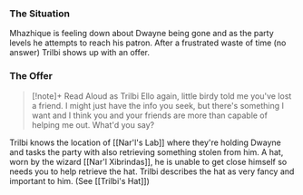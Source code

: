 ### The Situation
Mhazhique is feeling down about Dwayne being gone and as the party levels he attempts to reach his patron. After a frustrated waste of time (no answer) Trilbi shows up with an offer.

### The Offer
> [!note]+ Read Aloud as Trilbi
> Ello again, little birdy told me you've lost a friend. I might just have the info you seek, but there's something I want and I think you and your friends are more than capable of helping me out. What'd you say? 

Trilbi knows the location of [[Nar'l's Lab]] where they're holding Dwayne and tasks the party with also retrieving something stolen from him. A hat, worn by the wizard [[Nar'l Xibrindas]], he is unable to get close himself so needs you to help retrieve the hat. Trilbi describes the hat as very fancy and important to him. (See [[Trilbi's Hat]])